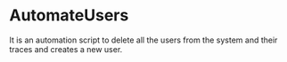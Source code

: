 # AutomateUsers
It is an automation script to delete all the users from the system and their traces and creates a new user.
